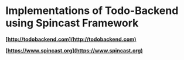 # Implementations of Todo-Backend using Spincast Framework #

**[http://todobackend.com](http://todobackend.com)**

**[https://www.spincast.org](https://www.spincast.org)**